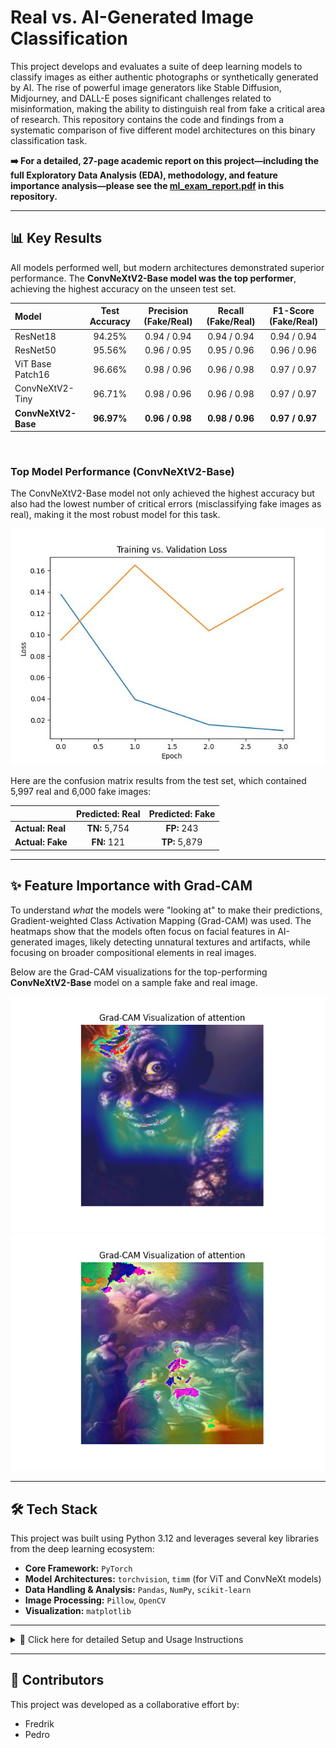 # Real vs. AI-Generated Image Classification

This project develops and evaluates a suite of deep learning models to classify images as either authentic photographs or synthetically generated by AI. The rise of powerful image generators like Stable Diffusion, Midjourney, and DALL-E poses significant challenges related to misinformation, making the ability to distinguish real from fake a critical area of research. This repository contains the code and findings from a systematic comparison of five different model architectures on this binary classification task.

**➡️ For a detailed, 27-page academic report on this project—including the full Exploratory Data Analysis (EDA), methodology, and feature importance analysis—please see the [ml_exam_report.pdf](./ml_exam_report.pdf) in this repository.**

---

## 📊 Key Results

All models performed well, but modern architectures demonstrated superior performance. The **ConvNeXtV2-Base model was the top performer**, achieving the highest accuracy on the unseen test set.

| Model | Test Accuracy | Precision (Fake/Real) | Recall (Fake/Real) | F1-Score (Fake/Real) |
| :--- | :---: | :---: | :---: | :---: |
| ResNet18 | 94.25% | 0.94 / 0.94 | 0.94 / 0.94 | 0.94 / 0.94 |
| ResNet50 | 95.56% | 0.96 / 0.95 | 0.95 / 0.96 | 0.96 / 0.96 |
| ViT Base Patch16 | 96.66% | 0.98 / 0.96 | 0.96 / 0.98 | 0.97 / 0.97 |
| ConvNeXtV2-Tiny | 96.71% | 0.98 / 0.96 | 0.96 / 0.98 | 0.97 / 0.97 |
| **ConvNeXtV2-Base** | **96.97%** | **0.96 / 0.98** | **0.98 / 0.96** | **0.97 / 0.97** |

<br>

### Top Model Performance (ConvNeXtV2-Base)
The ConvNeXtV2-Base model not only achieved the highest accuracy but also had the lowest number of critical errors (misclassifying fake images as real), making it the most robust model for this task.

![Loss Plot for ConvNeXtV2-Base](./model_folders/convnext_v2_base/loss_plot.jpg)

Here are the confusion matrix results from the test set, which contained 5,997 real and 6,000 fake images:

| | **Predicted: Real** | **Predicted: Fake** |
| :--- | :---: | :---: |
| **Actual: Real** | **TN:** 5,754 | **FP:** 243 |
| **Actual: Fake** | **FN:** 121 | **TP:** 5,879 |

---

## ✨ Feature Importance with Grad-CAM

To understand *what* the models were "looking at" to make their predictions, Gradient-weighted Class Activation Mapping (Grad-CAM) was used. The heatmaps show that the models often focus on facial features in AI-generated images, likely detecting unnatural textures and artifacts, while focusing on broader compositional elements in real images.

Below are the Grad-CAM visualizations for the top-performing **ConvNeXtV2-Base** model on a sample fake and real image.

![Grad-CAM on a Fake Image](./grad-cam_images/Figure_1_base_0101.png)
![Grad-CAM on a Real Image](./grad-cam_images/Figure_2_base_1010.png)

---

## 🛠️ Tech Stack

This project was built using Python 3.12 and leverages several key libraries from the deep learning ecosystem:

* **Core Framework:** `PyTorch`
* **Model Architectures:** `torchvision`, `timm` (for ViT and ConvNeXt models)
* **Data Handling & Analysis:** `Pandas`, `NumPy`, `scikit-learn`
* **Image Processing:** `Pillow`, `OpenCV`
* **Visualization:** `matplotlib`

---

<details>
<summary>🔧 Click here for detailed Setup and Usage Instructions</summary>

## Setup

It is recommended to use Python 3.12.x for this project, as specified in the provided `environment.yml` and `requirements.txt`.

### Option 1: Using Conda (Recommended for full environment replication)

1.  Create and activate the Conda environment using the `environment.yml` file:
    ```bash
    conda env create -f environment.yml
    conda activate exam_ml
    ```

### Option 2: Using pip and venv

1.  Create a Python virtual environment (e.g., with Python 3.12):
    ```bash
    python3.12 -m venv .venv
    ```
2.  Activate the environment:
    * On macOS/Linux: `source .venv/bin/activate`
    * On Windows: `.venv\Scripts\activate`
3.  Install the required packages using the `requirements.txt` file:
    ```bash
    pip install -r requirements.txt
    ```
4.  **Note:** Ensure you have compatible NVIDIA drivers and CUDA toolkit installed if you intend to use GPU acceleration. The scripts are configured to use CUDA if available.

## Project Structure and Files

The main scripts and important files involved in this project are:
*(Note: There are 5 versions of these files, one for each model architecture, mainly differing in model import and potentially some hyperparameters.)*

* `menu.py`: The main script to run, providing a menu to access different functionalities like preprocessing, training, and testing.
* `model_training_testing.py`: Contains the core functions for training the models, evaluating them on test/train datasets, and generating loss plots.
* `preprocessing.py`: Includes functions for image preprocessing steps, such as resizing.
* `bad_img_detector.py`: Contains functions to detect and list corrupted or unreadable images in the dataset.
* `classifier_model.pth`: This is the generic name for the saved model weights after training. Each of the 5 models will produce its own `.pth` file when trained (they are all be saved as `classifier_model.pth` within their respective model-specific run). For evaluation using the menu, ensure the relevant `.pth` file is available.
* `list_of_bad_images.txt`: Generated by `bad_img_detector.py`, listing paths to corrupted images.
* `loss_plot.jpg`: Generated by `model_training_testing.py` after training, showing the training and validation loss curves.
* `environment.yml`: Conda environment specification file.
* `requirements.txt`: Pip requirements specification file.
* **Dataset:** The project requires a dataset of real and AI-generated images. We have provided a folder with the already preprocessed images which are organized into `resized_train/real`, `resized_train/fake`, `resized_test/real`, and `resized_test/fake` subdirectories. The paths to this dataset need to be configured within `menu.py`.

## Running the Project

All operations can be managed through the `menu.py` script. Before running, ensure all Python scripts (`menu.py`, `model_training_testing.py` for the desired model, `preprocessing.py`, `bad_img_detector.py`, `classifier_model.pth`) are in the same current directory.

1.  **Customize File Paths:**
    * **Crucial Step:** Open `menu.py` and potentially `model_training_testing.py` (depending on which model you intend to work with).
    * Modify any hardcoded file paths for the dataset (input folders for original images, output folders for resized images) to match the locations on your local machine. The `menu.py` script contains path variables like `input_folder`, `output_folder`, `train` and `test_data` which **must be changed**.

2.  **Execute the Menu:**
    Run the `menu.py` script from your activated environment:
    ```bash
    python menu.py
    ```

3.  **Menu Options:**
    The menu will provide options to:
    * **1. Look for bad images:** This will run `bad_img_detector.py` on the specified dataset folders and create/update `list_of_bad_images.txt`.
    * **2. Resize images from the dataset:** This will run `preprocessing.py` to resize images from the specified input folders and save them to output folders.
    * **3. Train/Test the model:**
        * **Train the model:** This will execute the training process defined in the associated `model_training_testing.py` script.
        * **Use the model on the train dataset:** Evaluates the saved model on the training data.
        * **Use the model on the test dataset:** Evaluates the saved model on the test data.
    * **0. Exit:** Exits the menu.

### Important Considerations for Running:

* **Model Selection:** Due to there being 5 different models, the `model_training_testing.py` script and `menu.py` need to be specific to the model you want to work with. The models have been divided into folders. Ensure the version of `model_training_testing.py` you are running corresponds to the model you intend to train/test.
* **Dataset Path:** Accurate dataset paths are critical for all operations. Double-check these in `menu.py`.

</details>

---

## 👥 Contributors

This project was developed as a collaborative effort by:
* Fredrik
* Pedro
